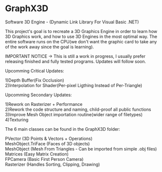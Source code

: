 # GraphX3D
Software 3D Engine - (Dynamic Link Library For Visual Basic .NET)


This project's goal is to recreate a 3D Graphics Engine in order to learn how 3D Graphics work, and how to use 3D Engines in the most optimal way. The entire software runs on the CPU(we don't want the graphic card to take any of the work away since the goal is learning).  

IMPORTANT NOTICE -> This is still a work in progress, I usually prefer releasing finished and fully tested programs. Updates will follow soon.  

Upcomming Critical Updates: 

1)Depth Buffer(Fix Occlusion)  
2)Interpolation for Shader(Per-pixel Ligthing Instead of Per-Triangle)  

Upcomming Secondary Updates:

1)Rework on Rasterizer + Performance  
2)Rework the code structure and naming, child-proof all public functions  
3)Improve Mesh Object importation routine(wider range of filetypes)  
4)Texturing  

The 6 main classes can be found in the GraphX3D folder:

PVector (3D Points & Vectors + Operations)  
MeshObject.TriFace (Faces of 3D objects)  
MeshObject (Mesh From Triangles - Can be imported from simple .obj files)  
Matrices (Easy Matrix Creation)  
FPCamera (Basic First Person Camera)  
Rasterizer (Handles Sorting, Clipping, Drawing)  

